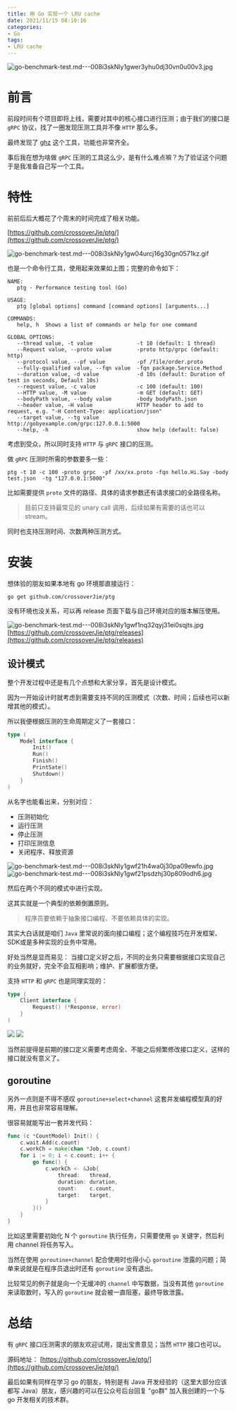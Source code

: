```yaml
---
title: 用 Go 实现一个 LRU cache
date: 2021/11/15 08:10:16 
categories: 
- Go
tags: 
- LRU cache
---
```


![go-benchmark-test.md---008i3skNly1gwer3yhu0dj30vn0u00v3.jpg](https://i.loli.net/2021/11/15/NPjnuqgBEMTRSJk.jpg)

# 前言

前段时间有个项目即将上线，需要对其中的核心接口进行压测；由于我们的接口是 `gRPC` 协议，找了一圈发现压测工具并不像 `HTTP` 那么多。

最终发现了 [ghz](https://ghz.sh/) 这个工具，功能也非常齐全。

事后我在想为啥做 `gRPC` 压测的工具这么少，是有什么难点嘛？为了验证这个问题于是我准备自己写一个工具。

<!--more-->

# 特性

前前后后大概花了个周末的时间完成了相关功能。

[https://github.com/crossoverJie/ptg/](https://github.com/crossoverJie/ptg/)

![go-benchmark-test.md---008i3skNly1gw04urcj16g30gn0571kz.gif](https://i.loli.net/2021/11/15/lrNwUd1HFZuiQoe.gif)

也是一个命令行工具，使用起来效果如上图；完整的命令如下：

```shell
NAME:
   ptg - Performance testing tool (Go)

USAGE:
   ptg [global options] command [command options] [arguments...]

COMMANDS:
   help, h  Shows a list of commands or help for one command

GLOBAL OPTIONS:
   --thread value, -t value              -t 10 (default: 1 thread)
   --Request value, --proto value        -proto http/grpc (default: http)
   --protocol value, --pf value          -pf /file/order.proto
   --fully-qualified value, --fqn value  -fqn package.Service.Method
   --duration value, -d value            -d 10s (default: Duration of test in seconds, Default 10s)
   --request value, -c value             -c 100 (default: 100)
   --HTTP value, -M value                -m GET (default: GET)
   --bodyPath value, --body value        -body bodyPath.json
   --header value, -H value              HTTP header to add to request, e.g. "-H Content-Type: application/json"
   --target value, --tg value            http://gobyexample.com/grpc:127.0.0.1:5000
   --help, -h                            show help (default: false)
```

考虑到受众，所以同时支持 `HTTP` 与 `gRPC` 接口的压测。

做 `gRPC` 压测时所需的参数要多一些：

```shell script
ptg -t 10 -c 100 -proto grpc  -pf /xx/xx.proto -fqn hello.Hi.Say -body test.json  -tg "127.0.0.1:5000"
```

比如需要提供 `proto` 文件的路径、具体的请求参数还有请求接口的全路径名称。

> 目前只支持最常见的 unary call 调用，后续如果有需要的话也可以 stream。

同时也支持压测时间、次数两种压测方式。


# 安装

想体验的朋友如果本地有 go 环境那直接运行：

```shell
go get github.com/crossoverJie/ptg
```

没有环境也没关系，可以再 release 页面下载与自己环境对应的版本解压使用。

![go-benchmark-test.md---008i3skNly1gwf1nq32qyj31ei0sqjts.jpg](https://i.loli.net/2021/11/15/fvrtNbmxW3AOzEu.jpg)
[https://github.com/crossoverJie/ptg/releases](https://github.com/crossoverJie/ptg/releases)

## 设计模式

整个开发过程中还是有几个点想和大家分享，首先是设计模式。

因为一开始设计时就考虑到需要支持不同的压测模式（次数、时间；后续也可以新增其他的模式）。

所以我便根据压测的生命周期定义了一套接口：

```go
type (
	Model interface {
		Init()
		Run()
		Finish()
		PrintSate()
		Shutdown()
	}
)	
```

从名字也能看出来，分别对应：
- 压测初始化
- 运行压测
- 停止压测
- 打印压测信息
- 关闭程序、释放资源

![go-benchmark-test.md---008i3skNly1gwf21h4wa0j30pa09ewfo.jpg](https://i.loli.net/2021/11/15/TQ9jVHKtOeXlSnd.jpg)
![go-benchmark-test.md---008i3skNly1gwf21psdzhj30p809odh6.jpg](https://i.loli.net/2021/11/15/QcmOHB6lxAUszTE.jpg)

然后在两个不同的模式中进行实现。

这其实就是一个典型的依赖倒置原则。

> 程序员要依赖于抽象接口编程、不要依赖具体的实现。

其实大白话就是咱们 `Java` 里常说的面向接口编程；这个编程技巧在开发框架、SDK或是多种实现的业务中常用。

好处当然是显而易见：
当接口定义好之后，不同的业务只需要根据接口实现自己的业务就好，完全不会互相影响；维护、扩展都很方便。

支持 `HTTP` 和 `gRPC` 也是同理实现的：

```go
type (
	Client interface {
		Request() (*Response, error)
	}
)	
```
![](https://i.loli.net/2021/11/15/s4SY6B97GVjotAz.jpg)
![](https://i.loli.net/2021/11/15/2a8vRwb9skJhtqr.jpg)

当然前提得是前期的接口定义需要考虑周全、不能之后频繁修改接口定义，这样的接口就没有意义了。

## goroutine

另外一点则是不得不感叹 `goroutine+select+channel` 这套并发编程模型真的好用，并且也非常容易理解。

很容易就能写出一套并发代码：

```go
func (c *CountModel) Init() {
	c.wait.Add(c.count)
	c.workCh = make(chan *Job, c.count)
	for i := 0; i < c.count; i++ {
		go func() {
			c.workCh <- &Job{
				thread:   thread,
				duration: duration,
				count:    c.count,
				target:   target,
			}
		}()
	}
}
```

比如这里需要初始化 N 个 `goroutine` 执行任务，只需要使用 `go` 关键字，然后利用 channel 将任务写入。

当然在使用 `goroutine+channel` 配合使用时也得小心 `goroutine` 泄露的问题；简单来说就是在程序员退出时还有 `goroutine` 没有退出。

比较常见的例子就是向一个无缓冲的 `channel` 中写数据，当没有其他 `goroutine` 来读取数时，写入的 `goroutine` 就会被一直阻塞，最终导致泄露。


# 总结

有 `gRPC` 接口压测需求的朋友欢迎试用，提出宝贵意见；当然 `HTTP` 接口也可以。

源码地址：
[https://github.com/crossoverJie/ptg/](https://github.com/crossoverJie/ptg/)

最后如果有同样在学习 go 的朋友，特别是有 Java 开发经验的（这里大部分应该都写 Java）朋友，感兴趣的可以在公众号后台回复 "go群" 加入我创建的一个与 go 开发相关的技术群。

